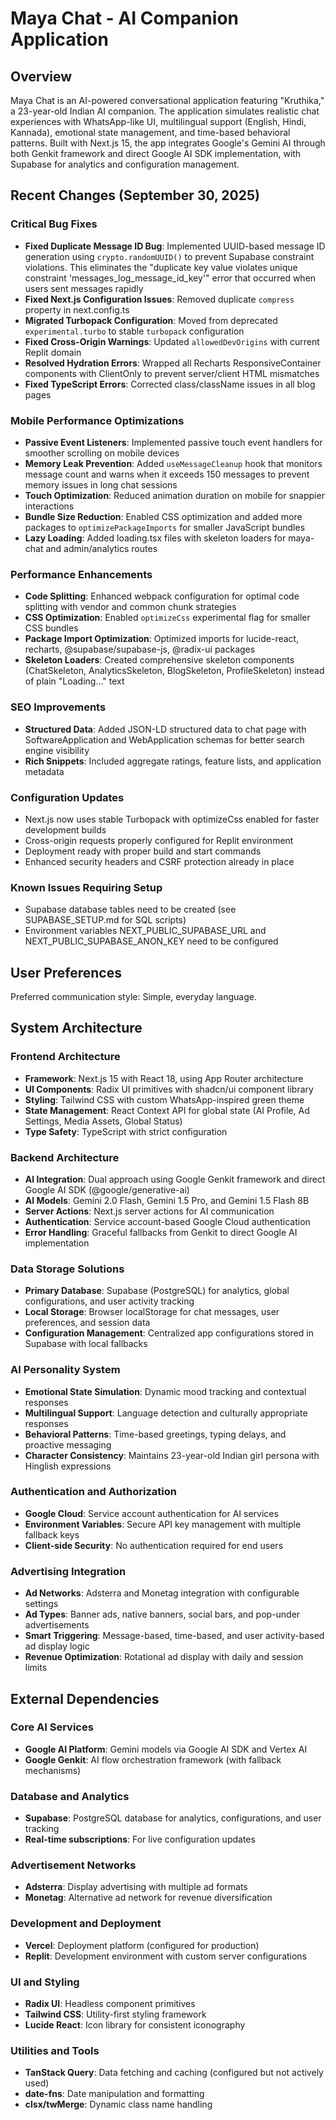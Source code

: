 # Maya Chat - AI Companion Application

## Overview

Maya Chat is an AI-powered conversational application featuring "Kruthika," a 23-year-old Indian AI companion. The application simulates realistic chat experiences with WhatsApp-like UI, multilingual support (English, Hindi, Kannada), emotional state management, and time-based behavioral patterns. Built with Next.js 15, the app integrates Google's Gemini AI through both Genkit framework and direct Google AI SDK implementation, with Supabase for analytics and configuration management.

## Recent Changes (September 30, 2025)

### Critical Bug Fixes
- **Fixed Duplicate Message ID Bug**: Implemented UUID-based message ID generation using `crypto.randomUUID()` to prevent Supabase constraint violations. This eliminates the "duplicate key value violates unique constraint 'messages_log_message_id_key'" error that occurred when users sent messages rapidly
- **Fixed Next.js Configuration Issues**: Removed duplicate `compress` property in next.config.ts
- **Migrated Turbopack Configuration**: Moved from deprecated `experimental.turbo` to stable `turbopack` configuration
- **Fixed Cross-Origin Warnings**: Updated `allowedDevOrigins` with current Replit domain
- **Resolved Hydration Errors**: Wrapped all Recharts ResponsiveContainer components with ClientOnly to prevent server/client HTML mismatches
- **Fixed TypeScript Errors**: Corrected class/className issues in all blog pages

### Mobile Performance Optimizations
- **Passive Event Listeners**: Implemented passive touch event handlers for smoother scrolling on mobile devices
- **Memory Leak Prevention**: Added `useMessageCleanup` hook that monitors message count and warns when it exceeds 150 messages to prevent memory issues in long chat sessions
- **Touch Optimization**: Reduced animation duration on mobile for snappier interactions
- **Bundle Size Reduction**: Enabled CSS optimization and added more packages to `optimizePackageImports` for smaller JavaScript bundles
- **Lazy Loading**: Added loading.tsx files with skeleton loaders for maya-chat and admin/analytics routes

### Performance Enhancements
- **Code Splitting**: Enhanced webpack configuration for optimal code splitting with vendor and common chunk strategies
- **CSS Optimization**: Enabled `optimizeCss` experimental flag for smaller CSS bundles
- **Package Import Optimization**: Optimized imports for lucide-react, recharts, @supabase/supabase-js, @radix-ui packages
- **Skeleton Loaders**: Created comprehensive skeleton components (ChatSkeleton, AnalyticsSkeleton, BlogSkeleton, ProfileSkeleton) instead of plain "Loading..." text

### SEO Improvements
- **Structured Data**: Added JSON-LD structured data to chat page with SoftwareApplication and WebApplication schemas for better search engine visibility
- **Rich Snippets**: Included aggregate ratings, feature lists, and application metadata

### Configuration Updates
- Next.js now uses stable Turbopack with optimizeCss enabled for faster development builds
- Cross-origin requests properly configured for Replit environment
- Deployment ready with proper build and start commands
- Enhanced security headers and CSRF protection already in place

### Known Issues Requiring Setup
- Supabase database tables need to be created (see SUPABASE_SETUP.md for SQL scripts)
- Environment variables NEXT_PUBLIC_SUPABASE_URL and NEXT_PUBLIC_SUPABASE_ANON_KEY need to be configured

## User Preferences

Preferred communication style: Simple, everyday language.

## System Architecture

### Frontend Architecture
- **Framework**: Next.js 15 with React 18, using App Router architecture
- **UI Components**: Radix UI primitives with shadcn/ui component library
- **Styling**: Tailwind CSS with custom WhatsApp-inspired green theme
- **State Management**: React Context API for global state (AI Profile, Ad Settings, Media Assets, Global Status)
- **Type Safety**: TypeScript with strict configuration

### Backend Architecture
- **AI Integration**: Dual approach using Google Genkit framework and direct Google AI SDK (@google/generative-ai)
- **AI Models**: Gemini 2.0 Flash, Gemini 1.5 Pro, and Gemini 1.5 Flash 8B
- **Server Actions**: Next.js server actions for AI communication
- **Authentication**: Service account-based Google Cloud authentication
- **Error Handling**: Graceful fallbacks from Genkit to direct Google AI implementation

### Data Storage Solutions
- **Primary Database**: Supabase (PostgreSQL) for analytics, global configurations, and user activity tracking
- **Local Storage**: Browser localStorage for chat messages, user preferences, and session data
- **Configuration Management**: Centralized app configurations stored in Supabase with local fallbacks

### AI Personality System
- **Emotional State Simulation**: Dynamic mood tracking and contextual responses
- **Multilingual Support**: Language detection and culturally appropriate responses
- **Behavioral Patterns**: Time-based greetings, typing delays, and proactive messaging
- **Character Consistency**: Maintains 23-year-old Indian girl persona with Hinglish expressions

### Authentication and Authorization
- **Google Cloud**: Service account authentication for AI services
- **Environment Variables**: Secure API key management with multiple fallback keys
- **Client-side Security**: No authentication required for end users

### Advertising Integration
- **Ad Networks**: Adsterra and Monetag integration with configurable settings
- **Ad Types**: Banner ads, native banners, social bars, and pop-under advertisements
- **Smart Triggering**: Message-based, time-based, and user activity-based ad display logic
- **Revenue Optimization**: Rotational ad display with daily and session limits

## External Dependencies

### Core AI Services
- **Google AI Platform**: Gemini models via Google AI SDK and Vertex AI
- **Google Genkit**: AI flow orchestration framework (with fallback mechanisms)

### Database and Analytics
- **Supabase**: PostgreSQL database for analytics, configurations, and user tracking
- **Real-time subscriptions**: For live configuration updates

### Advertisement Networks
- **Adsterra**: Display advertising with multiple ad formats
- **Monetag**: Alternative ad network for revenue diversification

### Development and Deployment
- **Vercel**: Deployment platform (configured for production)
- **Replit**: Development environment with custom server configurations

### UI and Styling
- **Radix UI**: Headless component primitives
- **Tailwind CSS**: Utility-first styling framework
- **Lucide React**: Icon library for consistent iconography

### Utilities and Tools
- **TanStack Query**: Data fetching and caching (configured but not actively used)
- **date-fns**: Date manipulation and formatting
- **clsx/twMerge**: Dynamic class name handling